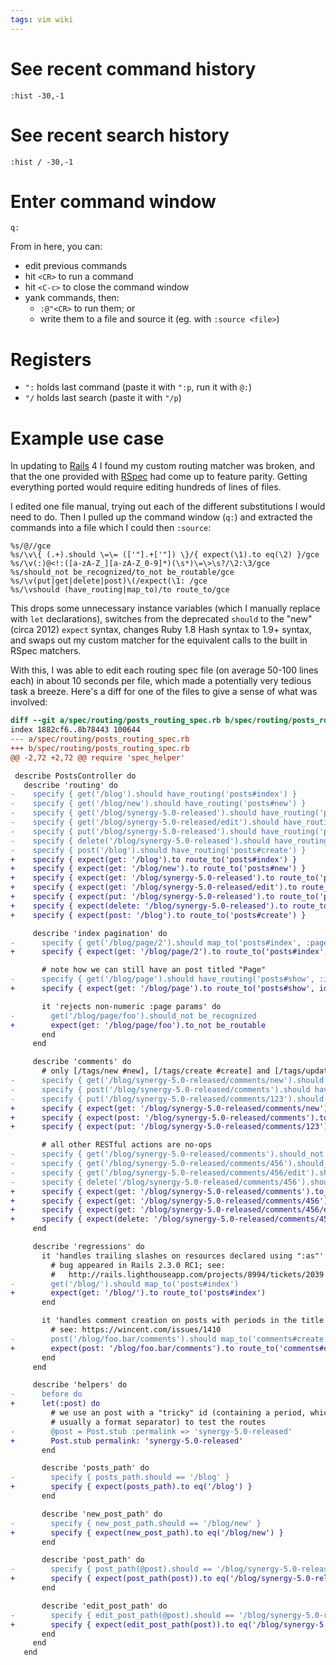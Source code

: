 ```yaml
---
tags: vim wiki
---
```


# See recent command history

    :hist -30,-1

# See recent search history

    :hist / -30,-1

# Enter command window

    q:

From in here, you can:

-   edit previous commands
-   hit `<CR>` to run a command
-   hit `<C-c>` to close the command window
-   yank commands, then:
    -   `:@"<CR>` to run them; or
    -   write them to a file and source it (eg. with `:source <file>`)

# Registers

-   `":` holds last command (paste it with `":p`, run it with `@:`)
-   `"/` holds last search (paste it with `"/p`)

# Example use case

In updating to [Rails](/wiki/Rails) 4 I found my custom routing matcher was broken, and that the one provided with [RSpec](/wiki/RSpec) had come up to feature parity. Getting everything ported would require editing hundreds of lines of files.

I edited one file manual, trying out each of the different substitutions I would need to do. Then I pulled up the command window (`q:`) and extracted the commands into a file which I could then `:source`:

    %s/@//gce
    %s/\v\{ (.+).should \=\= (['"].+['"]) \}/{ expect(\1).to eq(\2) }/gce
    %s/\v(:)@<!:([a-zA-Z_][a-zA-Z_0-9]*)(\s*)\=\>\s?/\2:\3/gce
    %s/should_not be_recognized/to_not be_routable/gce
    %s/\v(put|get|delete|post)\(/expect(\1: /gce
    %s/\vshould (have_routing|map_to)/to route_to/gce

This drops some unnecessary instance variables (which I manually replace with `let` declarations), switches from the deprecated `should` to the "new" (circa 2012) `expect` syntax, changes Ruby 1.8 Hash syntax to 1.9+ syntax, and swaps out my custom matcher for the equivalent calls to the built in RSpec matchers.

With this, I was able to edit each routing spec file (on average 50-100 lines each) in about 10 seconds per file, which made a potentially very tedious task a breeze. Here's a diff for one of the files to give a sense of what was involved:

```diff
diff --git a/spec/routing/posts_routing_spec.rb b/spec/routing/posts_routing_spec.rb
index 1882cf6..8b78443 100644
--- a/spec/routing/posts_routing_spec.rb
+++ b/spec/routing/posts_routing_spec.rb
@@ -2,72 +2,72 @@ require 'spec_helper'

 describe PostsController do
   describe 'routing' do
-    specify { get('/blog').should have_routing('posts#index') }
-    specify { get('/blog/new').should have_routing('posts#new') }
-    specify { get('/blog/synergy-5.0-released').should have_routing('posts#show', :id => 'synergy-5.0-released') }
-    specify { get('/blog/synergy-5.0-released/edit').should have_routing('posts#edit', :id => 'synergy-5.0-released') }
-    specify { put('/blog/synergy-5.0-released').should have_routing('posts#update', :id => 'synergy-5.0-released') }
-    specify { delete('/blog/synergy-5.0-released').should have_routing('posts#destroy', :id => 'synergy-5.0-released') }
-    specify { post('/blog').should have_routing('posts#create') }
+    specify { expect(get: '/blog').to route_to('posts#index') }
+    specify { expect(get: '/blog/new').to route_to('posts#new') }
+    specify { expect(get: '/blog/synergy-5.0-released').to route_to('posts#show', id: 'synergy-5.0-released') }
+    specify { expect(get: '/blog/synergy-5.0-released/edit').to route_to('posts#edit', id: 'synergy-5.0-released') }
+    specify { expect(put: '/blog/synergy-5.0-released').to route_to('posts#update', id: 'synergy-5.0-released') }
+    specify { expect(delete: '/blog/synergy-5.0-released').to route_to('posts#destroy', id: 'synergy-5.0-released') }
+    specify { expect(post: '/blog').to route_to('posts#create') }

     describe 'index pagination' do
-      specify { get('/blog/page/2').should map_to('posts#index', :page => '2') }
+      specify { expect(get: '/blog/page/2').to route_to('posts#index', page: '2') }

       # note how we can still have an post titled "Page"
-      specify { get('/blog/page').should have_routing('posts#show', :id => 'page') }
+      specify { expect(get: '/blog/page').to route_to('posts#show', id: 'page') }

       it 'rejects non-numeric :page params' do
-        get('/blog/page/foo').should_not be_recognized
+        expect(get: '/blog/page/foo').to_not be_routable
       end
     end

     describe 'comments' do
       # only [/tags/new #new], [/tags/create #create] and [/tags/update #update] are implemented while nested
-      specify { get('/blog/synergy-5.0-released/comments/new').should have_routing('comments#new', :post_id => 'synergy-5.0-released') }
-      specify { post('/blog/synergy-5.0-released/comments').should have_routing('comments#create', :post_id => 'synergy-5.0-released') }
-      specify { put('/blog/synergy-5.0-released/comments/123').should have_routing('comments#update', :post_id => 'synergy-5.0-released', :id => '123') }
+      specify { expect(get: '/blog/synergy-5.0-released/comments/new').to route_to('comments#new', post_id: 'synergy-5.0-released') }
+      specify { expect(post: '/blog/synergy-5.0-released/comments').to route_to('comments#create', post_id: 'synergy-5.0-released') }
+      specify { expect(put: '/blog/synergy-5.0-released/comments/123').to route_to('comments#update', post_id: 'synergy-5.0-released', id: '123') }

       # all other RESTful actions are no-ops
-      specify { get('/blog/synergy-5.0-released/comments').should_not be_recognized }
-      specify { get('/blog/synergy-5.0-released/comments/456').should_not be_recognized }
-      specify { get('/blog/synergy-5.0-released/comments/456/edit').should_not be_recognized }
-      specify { delete('/blog/synergy-5.0-released/comments/456').should_not be_recognized }
+      specify { expect(get: '/blog/synergy-5.0-released/comments').to_not be_routable }
+      specify { expect(get: '/blog/synergy-5.0-released/comments/456').to_not be_routable }
+      specify { expect(get: '/blog/synergy-5.0-released/comments/456/edit').to_not be_routable }
+      specify { expect(delete: '/blog/synergy-5.0-released/comments/456').to_not be_routable }
     end

     describe 'regressions' do
       it 'handles trailing slashes on resources declared using ":as"' do
         # bug appeared in Rails 2.3.0 RC1; see:
         #   http://rails.lighthouseapp.com/projects/8994/tickets/2039
-        get('/blog/').should map_to('posts#index')
+        expect(get: '/blog/').to route_to('posts#index')
       end

       it 'handles comment creation on posts with periods in the title' do
         # see: https://wincent.com/issues/1410
-        post('/blog/foo.bar/comments').should map_to('comments#create', :post_id => 'foo.bar')
+        expect(post: '/blog/foo.bar/comments').to route_to('comments#create', post_id: 'foo.bar')
       end
     end

     describe 'helpers' do
-      before do
+      let(:post) do
         # we use an post with a "tricky" id (containing a period, which is
         # usually a format separator) to test the routes
-        @post = Post.stub :permalink => 'synergy-5.0-released'
+        Post.stub permalink: 'synergy-5.0-released'
       end

       describe 'posts_path' do
-        specify { posts_path.should == '/blog' }
+        specify { expect(posts_path).to eq('/blog') }
       end

       describe 'new_post_path' do
-        specify { new_post_path.should == '/blog/new' }
+        specify { expect(new_post_path).to eq('/blog/new') }
       end

       describe 'post_path' do
-        specify { post_path(@post).should == '/blog/synergy-5.0-released' }
+        specify { expect(post_path(post)).to eq('/blog/synergy-5.0-released') }
       end

       describe 'edit_post_path' do
-        specify { edit_post_path(@post).should == '/blog/synergy-5.0-released/edit' }
+        specify { expect(edit_post_path(post)).to eq('/blog/synergy-5.0-released/edit') }
       end
     end
   end
```
